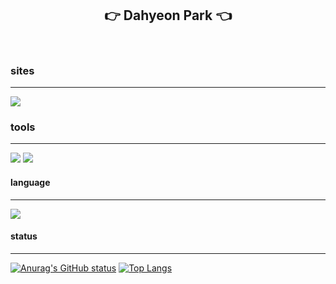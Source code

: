 ## <center> 👉 Dahyeon Park 👈 </center>

<br>

### sites
---
<img src="https://img.shields.io/badge/Notion-white?style=flat-square&logo=notion&logoColor=black">
<br>

### tools
---
<img src="https://img.shields.io/badge/Oracle_SQL_Developer-white?style=flat-square&logo=oracle&logoColor=F80000">
<img src="https://img.shields.io/badge/Eclipse_IDE-white?style=flat-square&logo=eclipse&logoColor=2C2255">
<br>

#### language
---
<img src="https://img.shields.io/badge/Java-white?style=flat-square&logo=&logoColor=4E7896">
<br>

#### status
---
[![Anurag's GitHub status](https://github-readme-stats.vercel.app/api?username=o0oiiiiing&theme=graywhite)](https://github.com/o0oiiiiing/github-readme-stats)
[![Top Langs](https://github-readme-stats.vercel.app/api/top-langs/?username=o0oiiiiing&theme=graywhite)](https://github.com/o0oiiiiing/github-readme-stats)
